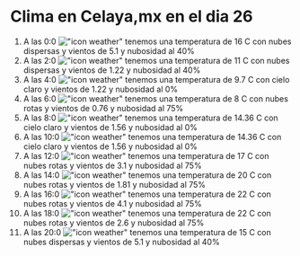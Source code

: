# Clima en Celaya,mx en el dia 26

1. A las 0:0 !["icon weather"](http://openweathermap.org/img/w/03n.png) tenemos una temperatura de 16 C con nubes dispersas y  vientos de 5.1 y nubosidad al 40%
1. A las 2:0 !["icon weather"](http://openweathermap.org/img/w/03n.png) tenemos una temperatura de 11 C con nubes dispersas y  vientos de 1.22 y nubosidad al 40%
1. A las 4:0 !["icon weather"](http://openweathermap.org/img/w/01n.png) tenemos una temperatura de 9.7 C con cielo claro y  vientos de 1.22 y nubosidad al 0%
1. A las 6:0 !["icon weather"](http://openweathermap.org/img/w/04n.png) tenemos una temperatura de 8 C con nubes rotas y  vientos de 0.76 y nubosidad al 75%
1. A las 8:0 !["icon weather"](http://openweathermap.org/img/w/01d.png) tenemos una temperatura de 14.36 C con cielo claro y  vientos de 1.56 y nubosidad al 0%
1. A las 10:0 !["icon weather"](http://openweathermap.org/img/w/01d.png) tenemos una temperatura de 14.36 C con cielo claro y  vientos de 1.56 y nubosidad al 0%
1. A las 12:0 !["icon weather"](http://openweathermap.org/img/w/04d.png) tenemos una temperatura de 17 C con nubes rotas y  vientos de 3.1 y nubosidad al 75%
1. A las 14:0 !["icon weather"](http://openweathermap.org/img/w/04d.png) tenemos una temperatura de 20 C con nubes rotas y  vientos de 1.81 y nubosidad al 75%
1. A las 16:0 !["icon weather"](http://openweathermap.org/img/w/04d.png) tenemos una temperatura de 22 C con nubes rotas y  vientos de 4.1 y nubosidad al 75%
1. A las 18:0 !["icon weather"](http://openweathermap.org/img/w/04d.png) tenemos una temperatura de 22 C con nubes rotas y  vientos de 2.6 y nubosidad al 75%
1. A las 20:0 !["icon weather"](http://openweathermap.org/img/w/03n.png) tenemos una temperatura de 15 C con nubes dispersas y  vientos de 5.1 y nubosidad al 40%
